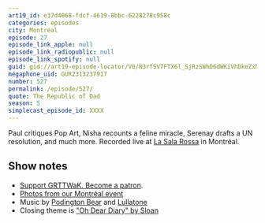 ```yaml
---
art19_id: e37d4068-fdcf-4619-8bbc-6228278c958c
categories: episodes
city: Montréal
episode: 27
episode_link_apple: null
episode_link_radiopublic: null
episode_link_spotify: null
guid: gid://art19-episode-locator/V0/N3rfSV7FTX6l_SjRzSWhD6dWKiVhDkeZxMDhqd_P6P8
megaphone_uid: GUR2313237917
number: 527
permalink: /episode/527/
quote: The Republic of Dad
season: 5
simplecast_episode_id: XXXX
---
```


Paul critiques Pop Art, Nisha recounts a feline miracle, Serenay drafts a UN resolution, and much more. Recorded live at [La Sala Rossa](https://casadelpopolo.com) in Montréal.

## Show notes
* [Support GRTTWaK. Become a patron](https://grownupsreadthingstheywroteaskids.com/support/?utm_source=podcast&utm_medium=referral&utm_campaign=527).
* [Photos from our Montréal event](https://www.facebook.com/media/set/?set=a.10156031939308600&type=1&l=5dad96274d)
* Music by [Podington Bear](https://geo.itunes.apple.com/us/artist/podington-bear/id250459572?at=10lR7u&mt=1&app=music) and [Lullatone](https://geo.itunes.apple.com/us/artist/lullatone/id34467705?at=10lR7u&mt=1&app=music)
* Closing theme is ["Oh Dear Diary" by Sloan](http://sloan.spinshop.com/details/9850)